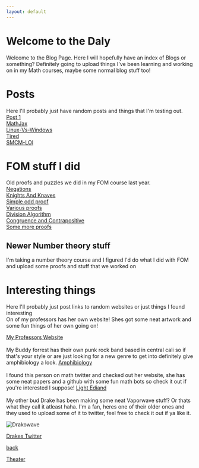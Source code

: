 ```yaml
---
layout: default
---
```


# Welcome to the Daly
Welcome to the Blog Page. Here I will hopefully have an index of Blogs or something? Definitely going to upload things I've been learning and working on in my Math courses, maybe some normal blog stuff too!

<!-- Comment -->
# Posts
Here I'll probably just have random posts and things that I'm testing out. 
[Post 1](NormalPosts/Post1.md)<br/>
[MathJax](NormalPosts/MathStuff.md)<br/>
[Linux-Vs-Windows](NormalPosts/LinuxVsWindows.md)<br/>
[Tired](NormalPosts/tired.md)<br/>
[SMCM-LOl](NormalPosts/smcmLOL.md)<br/>

# FOM stuff I did
Old proofs and puzzles we did in my FOM course last year. <br/>
[Negations](Pages/FOMproof.md)<br/>
[Knights And Knaves](Pages/KnightsAndKnaves.md) <br/>
[Simple odd proof](Pages/OddProof.md)<br/>
[Various proofs](Pages/Several-proofs.md)<br/>
[Division Algorithm](Pages/DivisionAlgorithm.md)<br/>
[Congruence and Contrapositive](Pages/3-21-Class.md)<br/>
[Some more proofs](Pages/MoreHWProofs.md)<br/>
## Newer Number theory stuff
I'm taking a number theory course and I figured I'd do what I did with FOM and upload some proofs and stuff that we worked on <br/>

# Interesting things
Here I'll probably just post links to random websites or just things I found interesting
<br/>
On of my professors has her own website! Shes got some neat artwork and some fun things of her own going on! <br/>

[My Professors Website](http://faculty.smcm.edu/sgoldstine/) <br/>
<br/>
My Buddy forrest has their own punk rock band based in central cali so if that's your style or are just looking for a new genre to get into definitely give amphibiology a look. [Amphibiology](https://linktr.ee/altfrogband)<br/>
<br/>
I found this person on math twitter and checked out her website, she has some neat papers and a github with some fun math bots so check it out if you're interested I suppose! [Light Ediand](https://www.ediand.xyz/)<br/>
<br/>
My other bud Drake has been making some neat Vaporwave stuff? Or thats what they call it atleast haha. I'm a fan, heres one of their older ones and they used to upload some of it to twitter, feel free to check it out if ya like it. 

![Drakowave](https://pbs.twimg.com/media/FMTRvuOWUAcA4U4?format=jpg&name=medium)

[Drakes Twitter](https://twitter.com/WorldlyDragon)


[back](../index.md)














[Theater](NormalPosts/Theater!.md)
